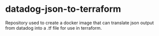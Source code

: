 # datadog-json-to-terraform
Repository used to create a docker image that can translate json output from datadog into a .tf file for use in terraform.
